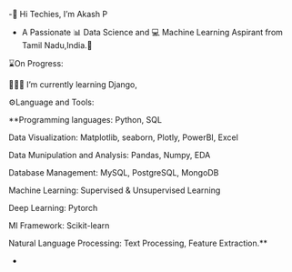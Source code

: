 -👋 Hi Techies, I’m Akash P
- A Passionate 📊 Data Science and 💻 Machine Learning Aspirant from Tamil Nadu,India.📍


⌛On Progress:

👨🏻‍💻 I’m currently learning Django,

⚙️Language and Tools:

**Programming languages: Python, SQL

Data Visualization: Matplotlib, seaborn, Plotly, PowerBI, Excel

Data Munipulation and Analysis: Pandas, Numpy, EDA

Database Management: MySQL, PostgreSQL, MongoDB

Machine Learning: Supervised & Unsupervised Learning

Deep Learning: Pytorch

Ml Framework: Scikit-learn

Natural Language Processing: Text Processing, Feature Extraction.**

-

<!---
akash25600/akash25600 is a ✨ special ✨ repository because its `README.md` (this file) appears on your GitHub profile.
You can click the Preview link to take a look at your changes.
--->
